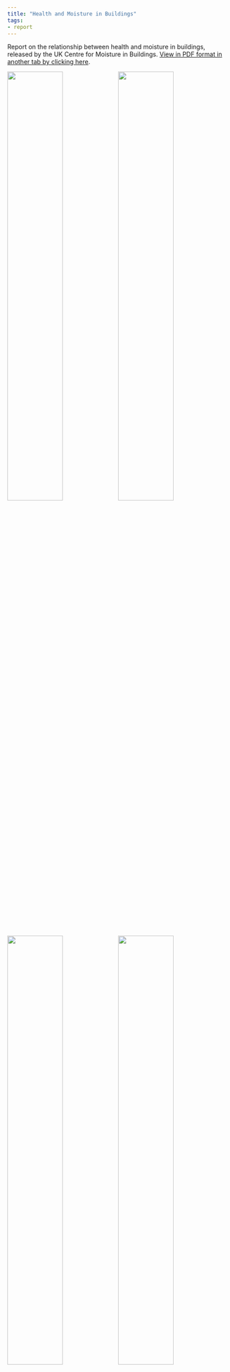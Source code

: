 ```yaml
---
title: "Health and Moisture in Buildings"
tags: 
- report
---
```


Report on the relationship between health and moisture in buildings, released by the UK Centre for Moisture in Buildings. [View in PDF format in another tab by clicking here](/images/health/health-and-moisture.pdf).

<img src="https://elaraks.github.io/dampcapital/health-and-moisture-01.jpg" width="50%"/><img src="https://elaraks.github.io/dampcapital/health-and-moisture-02.jpg" width="50%"/>

<img src="https://elaraks.github.io/dampcapital/health-and-moisture-03.jpg" width="50%"/><img src="https://elaraks.github.io/dampcapital/health-and-moisture-04.jpg" width="50%"/>

<img src="https://elaraks.github.io/dampcapital/health-and-moisture-05.jpg" width="50%"/><img src="https://elaraks.github.io/dampcapital/health-and-moisture-06.jpg" width="50%"/>

<img src="https://elaraks.github.io/dampcapital/health-and-moisture-07.jpg" width="50%"/><img src="https://elaraks.github.io/dampcapital/health-and-moisture-08.jpg" width="50%"/>

<img src="https://elaraks.github.io/dampcapital/health-and-moisture-09.jpg" width="50%"/><img src="https://elaraks.github.io/dampcapital/health-and-moisture-10.jpg" width="50%"/>

<img src="https://elaraks.github.io/dampcapital/health-and-moisture-11.jpg" width="50%"/><img src="https://elaraks.github.io/dampcapital/health-and-moisture-12.jpg" width="50%"/>

<img src="https://elaraks.github.io/dampcapital/health-and-moisture-13.jpg" width="50%"/><img src="https://elaraks.github.io/dampcapital/health-and-moisture-14.jpg" width="50%"/>

<img src="https://elaraks.github.io/dampcapital/health-and-moisture-15.jpg" width="50%"/><img src="https://elaraks.github.io/dampcapital/health-and-moisture-16.jpg" width="50%"/>

<img src="https://elaraks.github.io/dampcapital/health-and-moisture-17.jpg" width="50%"/><img src="https://elaraks.github.io/dampcapital/health-and-moisture-18.jpg" width="50%"/>

<img src="https://elaraks.github.io/dampcapital/health-and-moisture-19.jpg" width="50%"/><img src="https://elaraks.github.io/dampcapital/health-and-moisture-20.jpg" width="50%"/>

<img src="https://elaraks.github.io/dampcapital/health-and-moisture-21.jpg" width="50%"/><img src="https://elaraks.github.io/dampcapital/health-and-moisture-22.jpg" width="50%"/>

<img src="https://elaraks.github.io/dampcapital/health-and-moisture-23.jpg" width="50%"/><img src="https://elaraks.github.io/dampcapital/health-and-moisture-24.jpg" width="50%"/>